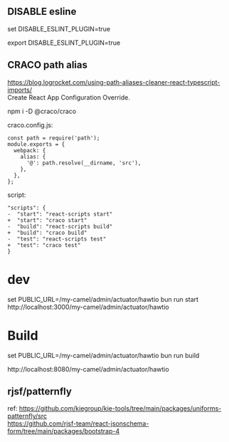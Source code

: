## DISABLE esline

set DISABLE_ESLINT_PLUGIN=true

export DISABLE_ESLINT_PLUGIN=true

## CRACO path alias

https://blog.logrocket.com/using-path-aliases-cleaner-react-typescript-imports/  
Create React App Configuration Override.

npm i -D @craco/craco

craco.config.js:

```
const path = require('path');
module.exports = {
  webpack: {
    alias: {
      '@': path.resolve(__dirname, 'src'),
    },
  },
};
```

script:

```
"scripts": {
-  "start": "react-scripts start"
+  "start": "craco start"
-  "build": "react-scripts build"
+  "build": "craco build"
-  "test": "react-scripts test"
+  "test": "craco test"
}
```

# dev

set PUBLIC_URL=/my-camel/admin/actuator/hawtio
bun run start
http://localhost:3000/my-camel/admin/actuator/hawtio

# Build

set PUBLIC_URL=/my-camel/admin/actuator/hawtio
bun run build

http://localhost:8080/my-camel/admin/actuator/hawtio

## rjsf/patternfly

ref:
https://github.com/kiegroup/kie-tools/tree/main/packages/uniforms-patternfly/src  
 https://github.com/rjsf-team/react-jsonschema-form/tree/main/packages/bootstrap-4

